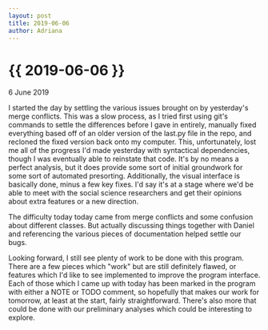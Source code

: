```yaml
---
layout: post
title: 2019-06-06
author: Adriana
---
```


{{ 2019-06-06 }}
================

<p class="meta">6 June 2019</p>

I started the day by settling the various issues brought on by yesterday's merge conflicts. This was a slow process, as I tried first using git's commands to settle the differences before I gave in entirely, manually fixed everything based off of an older version of the last.py file in the repo, and recloned the fixed version back onto my computer. This, unfortunately, lost me all of the progress I'd made yesterday with syntactical dependencies, though I was eventually able to reinstate that code. It's by no means a perfect analysis, but it does provide some sort of initial groundwork for some sort of automated presorting. Additionally, the visual interface is basically done, minus a few key fixes. I'd say it's at a stage where we'd be able to meet with the social science researchers and get their opinions about extra features or a new direction.

The difficulty today today came from merge conflicts and some confusion about different classes. But actually discussing things together with Daniel and referencing the various pieces of documentation helped settle our bugs.

Looking forward, I still see plenty of work to be done with this program. There are a few pieces which "work" but are still definitely flawed, or features which I'd like to see implemented to improve the program interface. Each of those which I came up with today has been marked in the program with either a NOTE or TODO comment, so hopefully that makes our work for tomorrow, at least at the start, fairly straightforward. There's also more that could be done with our preliminary analyses which could be interesting to explore.
